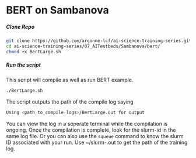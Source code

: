 # BERT on Sambanova


##### Clone Repo

```bash
git clone https://github.com/argonne-lcf/ai-science-training-series.git/
cd ai-science-training-series/07_AITestbeds/Sambanova/bert/
chmod +x BertLarge.sh
```

##### Run the script 

This script will compile as well as run BERT example. 
```bash
./BertLarge.sh
```
The script outputs the path of the compile log saying 
```bash
Using <path_to_compile_logs>/BertLarge.out for output
```
You can view the log in a seperate terminal while the compilation is ongoing. Once the compilation is complete, look for the slurm-id in the same log file. Or you can also use the `squeue` command to know the slurm ID associated with your run. Use ~/slurm-<id>.out to get the path of the training log. 
